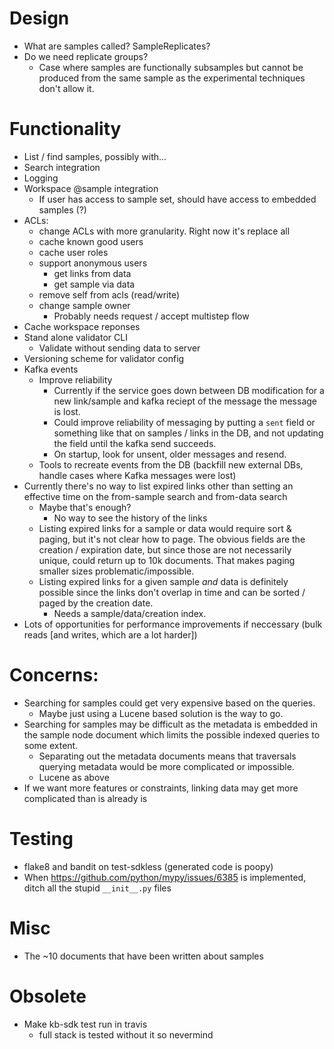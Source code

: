 # Design
* What are samples called? SampleReplicates?
* Do we need replicate groups?
  * Case where samples are functionally subsamples but cannot be produced from the same sample
    as the experimental techniques don't allow it.

# Functionality
* List / find samples, possibly with...
* Search integration
* Logging
* Workspace @sample integration
  * If user has access to sample set, should have access to embedded samples (?)
* ACLs:
  * change ACLs with more granularity. Right now it's replace all
  * cache known good users
  * cache user roles
  * support anonymous users
    * get links from data
    * get sample via data
  * remove self from acls (read/write)
  * change sample owner
    * Probably needs request / accept multistep flow
* Cache workspace reponses
* Stand alone validator CLI
  * Validate without sending data to server
* Versioning scheme for validator config
* Kafka events
  * Improve reliability
    * Currently if the service goes down between DB modification for a new link/sample and kafka
      reciept of the message the message is lost.
    * Could improve reliability of messaging by putting a `sent` field or something like that on
      samples / links in the DB, and not updating the field until the kafka send succeeds.
    * On startup, look for unsent, older messages and resend.
  * Tools to recreate events from the DB (backfill new external DBs, handle cases where
    Kafka messages were lost)
* Currently there's no way to list expired links other than setting an effective time on
  the from-sample search and from-data search
  * Maybe that's enough?
    * No way to see the history of the links
  * Listing expired links for a sample or data would require sort & paging, but it's not clear
    how to page. The obvious fields are the creation / expiration date, but since those are
    not necessarily unique, could return up to 10k documents. That makes paging smaller sizes
    problematic/impossible.
  * Listing expired links for a given sample *and* data is definitely possible since the links
    don't overlap in time and can be sorted / paged by the creation date.
      * Needs a sample/data/creation index.
* Lots of opportunities for performance improvements if neccessary (bulk reads [and writes,
  which are a lot harder])

# Concerns:
* Searching for samples could get very expensive based on the queries.
  * Maybe just using a Lucene based solution is the way to go.
* Searching for samples may be difficult as the metadata is embedded in the sample node
  document which limits the possible indexed queries to some extent.
  * Separating out the metadata documents means that traversals querying metadata would be
    more complicated or impossible.
  * Lucene as above
* If we want more features or constraints, linking data may get more complicated than is already is

# Testing
* flake8 and bandit on test-sdkless (generated code is poopy)
* When https://github.com/python/mypy/issues/6385 is implemented, ditch all the stupid 
  `__init__.py` files

# Misc
* The ~10 documents that have been written about samples

# Obsolete
* Make kb-sdk test run in travis
  * full stack is tested without it so nevermind